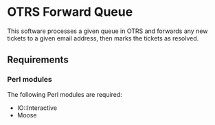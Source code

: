 # OTRS Forward Queue

This software processes a given queue in OTRS and forwards any new tickets to a given email address, then marks the tickets as resolved.

## Requirements


### Perl modules

The following Perl modules are required:

 * IO::Interactive
 * Moose